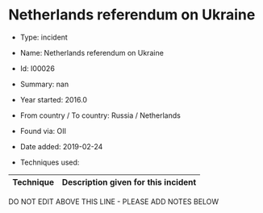 # Netherlands referendum on Ukraine

* Type: incident

* Name: Netherlands referendum on Ukraine

* Id: I00026

* Summary: nan

* Year started: 2016.0

* From country / To country: Russia / Netherlands

* Found via: OII

* Date added: 2019-02-24

* Techniques used: 

| Technique | Description given for this incident |
| --------- | ------------------------- |


DO NOT EDIT ABOVE THIS LINE - PLEASE ADD NOTES BELOW